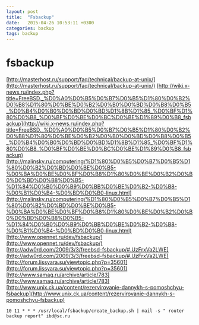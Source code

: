 ```yaml
---
layout: post
title:  "Fsbackup"
date:   2015-04-26 10:53:11 +0300
categories: backup
tags: backup
---
```


# fsbackup
[http://masterhost.ru/support/faq/technical/backup-at-unix/](http://masterhost.ru/support/faq/technical/backup-at-unix/)
[http://wiki.x-news.ru/index.php?title=FreeBSD._%D0%A0%D0%B5%D0%B7%D0%B5%D1%80%D0%B2%D0%B8%D1%80%D0%BE%D0%B2%D0%B0%D0%BD%D0%B8%D0%B5_%D0%B4%D0%B0%D0%BD%D0%BD%D1%8B%D1%85_%D0%BF%D1%80%D0%B8_%D0%BF%D0%BE%D0%BC%D0%BE%D1%89%D0%B8_fsbackup](http://wiki.x-news.ru/index.php?title=FreeBSD._%D0%A0%D0%B5%D0%B7%D0%B5%D1%80%D0%B2%D0%B8%D1%80%D0%BE%D0%B2%D0%B0%D0%BD%D0%B8%D0%B5_%D0%B4%D0%B0%D0%BD%D0%BD%D1%8B%D1%85_%D0%BF%D1%80%D0%B8_%D0%BF%D0%BE%D0%BC%D0%BE%D1%89%D0%B8_fsbackup)
[http://malinsky.ru/computering/%D1%80%D0%B5%D0%B7%D0%B5%D1%80%D0%B2%D0%BD%D0%BE%D0%B5-%D0%BA%D0%BE%D0%BF%D0%B8%D1%80%D0%BE%D0%B2%D0%B0%D0%BD%D0%B8%D0%B5-%D1%84%D0%B0%D0%B9%D0%BB%D0%BE%D0%B2-%D0%B8-%D0%B1%D0%B4-%D0%BD%D0%B0-linux.html](http://malinsky.ru/computering/%D1%80%D0%B5%D0%B7%D0%B5%D1%80%D0%B2%D0%BD%D0%BE%D0%B5-%D0%BA%D0%BE%D0%BF%D0%B8%D1%80%D0%BE%D0%B2%D0%B0%D0%BD%D0%B8%D0%B5-%D1%84%D0%B0%D0%B9%D0%BB%D0%BE%D0%B2-%D0%B8-%D0%B1%D0%B4-%D0%BD%D0%B0-linux.html)
[http://www.opennet.ru/dev/fsbackup/](http://www.opennet.ru/dev/fsbackup/)
[http://adw0rd.com/2009/3/3/freebsd-fsbackup/#.UzFrxVa2LWE](http://adw0rd.com/2009/3/3/freebsd-fsbackup/#.UzFrxVa2LWE)
[http://forum.lissyara.su/viewtopic.php?p=35601](http://forum.lissyara.su/viewtopic.php?p=35601)
[http://www.samag.ru/archive/article/783](http://www.samag.ru/archive/article/783)
[http://www.unix.ck.ua/content/rezervirovanie-dannykh-s-pomoshchyu-fsbackup](http://www.unix.ck.ua/content/rezervirovanie-dannykh-s-pomoshchyu-fsbackup)


```
10 11 * * * /usr/local/fsbackup/create_backup.sh | mail -s " router backup report" ibd@sc.ru
```